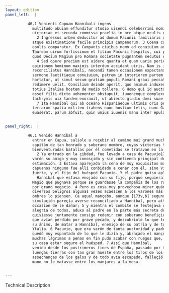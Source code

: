 ```yaml
---
layout: edition
panel_left:  |

          46.1 Venienti Capuam Hannibali ingens
            multitudo obuiam effunditur studio uisendi celeberrimi nominis ducem, cuius tot
            uictoriae et secunda commissa praelia in ore atque oculis omnium uersebantur.
              2 Ingressus urbem deducitur ad domum Pacunii familiaris uiri et potentia
            atque existimatione facile principis Campanorum. 3 Coena conquisitissimis
            epulis comparatur. Ex Campanis ciuibus nemo ad conuiuium adhibetur praeter Vibellum
            Tauream uirum fortissimum et filium Pacunii hospitis, cui pater iratum Hannibalem eo
            quod Decium Magium pro Romana societate pugnantem secutus erat, magno negocio placauit.
              4 Sed opere precium est uidere quanta et quam uaria pericula praeter
            opinionem hominum maximis interdum accidant uiris. Nam is iuuenis licet simulatione
            reconciliatus Hannibali, nocendi tamen occasionem expectans, 5 dum celebratur omnium
            sermone laetitiaque conuiuium, patrem in interiorem partem aedium adducit, eumque
            hortatur, ut simul secum gratiam populi Romani graui peccato amissam summo beneficio
            redimere uelit. Consilium deinde aperit, quo animum induxerat, Hannibalem patriae suae
            totius Italiae hostem de medio tollere. 6 Homo qui id auctoritatis et parens
            esset filii dicto uehementer obstupuit, iuuenemque complexus magno labore multis cum
            lachrymis uix tandem exorauit, ut abiecto gladio domi suae hospitem tuto esse sineret.
              7 Ita Hannibal qui ab oceano Hispaniaeque ultimis oris per ingentia
            terrarum spatia militem trahens nunc hostium telis, nunc Gallorum insidiis petitus
            euaserat, parum abfuit, quin unius iuuenis manu inter epulas mensasque necaretur30.
        

panel_right:  |

          46.1 Venido Hanníbal a
            entrar en Capua, saliole a reçebir al camino mui grand muchedumbre, con gana de veer
            capitán de tan honrado y soberano nombre, cuyas victorias tan grandes y tan
            bienventuradas batallas por él cometidas se tratavan en la boca y en los ojos de todos.
              2 Ya entrado en la çibdad, fue levado a casa de Pacuvio17,
            varón su amigo y muy conosçido y sin contienda prinçipal de los capuanos en poderío y en
            estimación. 3 Estava aparejada la cena de muy exquisitos manjares. Y de los
            capuanos ninguno fue allí conbidado a cenar con él, sino Vibellio Taurca, varón muy
            fuerte, y el fijo del huésped Pacuvio. Y el padre quiso aplacar a
              Hanníbal que estava enojado con su fijo, porque seguiera a Decio
            Magio que pugnava porque se guardasse la compañía de los romanos, y tovo aquello Pacuvio
            por grand negocio. 4 Pero es cosa muy provechosa mirar quántos y quánd
            diversos peligros algunas vezes acaescen a los varones más principales, sin que los
            ombres lo piensen. Ca aquel mançebo, aunque [173v,b] segund la
            simulaçión pareçía averse reconciliado a Hanníbal, pero attendía
            occasión de le dañar; 5 y mientra el combite se festejava con razonamiento y
            alegría de todos, aduxo al padre en la parte más secreta de la casa y exhortávale que
            quisiesse juntamente consigo redemir con soberano benefiçio la gracia del pueblo romano
            que avían perdido por grave pecado, y descubriole lo que tenía acordado y determinado en
            su ánimo, de matar a Hanníbal, enemigo de su patria y de toda
            Ytalia. 6 Pacuvio, que era varón de tanta auctoridad y padre de aquel fijo,
            quedó muy espantado de lo que le dizía y, abraçado el mançebo, con mucho trabajo y con
            muchas lágrimas a penas en fin pudo acabar con ruegos que, quitada la espada, dexasse en
            su casa estar seguro el huésped. 7 Assí que Hanníbal,
            venido desde los postrimeros fines de España, passado por tan
            luengas tierras con tan gran hueste entre los tiros de los enemigos y librado de las
            assechanças de los galos y de todo avía escapado, falleçió poco que un mançebo con su
            mano no le matasse entre los manjares a la mesa.
        

---
```


 Technical Description 

        